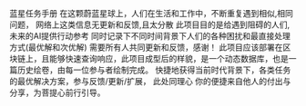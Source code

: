 蓝星任务手册
在这颗蔚蓝星球上，人们在生活和工作中，不断重复遇到相似,相同问题， 网络上这类信息无更新和反馈,且太分散 此项目目的是给遇到阻碍的人们,未来的AI提供行动参考 同时记录下不同时间背景下人们的各种困扰和最直接处理方式(最优解和次优解) 需要所有人共同更新和反馈，感谢！
此项目应该部署在区块链上，且能够快速查询响应，此项目成型后的样貌，是一个动态数据库，也是一篇历史绘卷，由每一位参与者绘制完成。
快捷地获得当前时代背景下，各类任务的最优解决方案，参与反馈/更新/扩展， 此处同理心 你的便捷来自他人的付出与分享，为菩提心前行引导。


